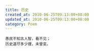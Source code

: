 ```yaml
---
title: 历史
created_at: 2010-06-25T09:13:00+08:00
updated_at: 2010-06-25T09:13:00+08:00
category: Poem
---
```


    愚民不知古人智，看不见；
    历史道尽多少理，未曾变。
